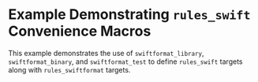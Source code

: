 # Example Demonstrating `rules_swift` Convenience Macros

This example demonstrates the use of `swiftformat_library`, `swiftformat_binary`, and
`swiftformat_test` to define `rules_swift` targets along with `rules_swiftformat` targets.

